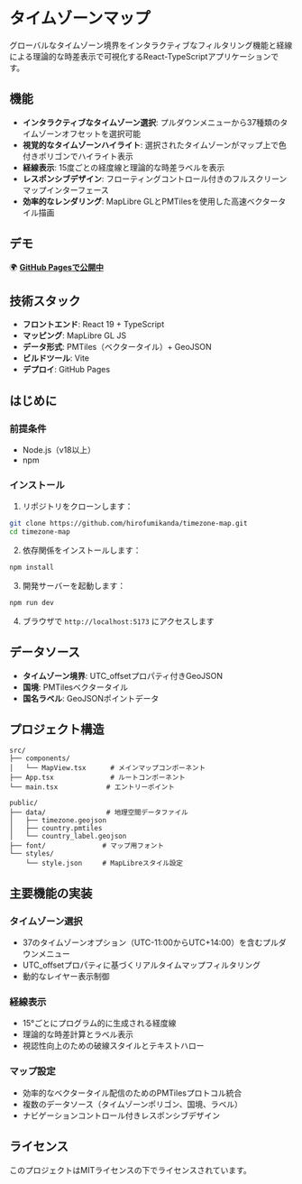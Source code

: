# タイムゾーンマップ

グローバルなタイムゾーン境界をインタラクティブなフィルタリング機能と経線による理論的な時差表示で可視化するReact-TypeScriptアプリケーションです。

## 機能

- **インタラクティブなタイムゾーン選択**: プルダウンメニューから37種類のタイムゾーンオフセットを選択可能
- **視覚的なタイムゾーンハイライト**: 選択されたタイムゾーンがマップ上で色付きポリゴンでハイライト表示
- **経線表示**: 15度ごとの経度線と理論的な時差ラベルを表示
- **レスポンシブデザイン**: フローティングコントロール付きのフルスクリーンマップインターフェース
- **効率的なレンダリング**: MapLibre GLとPMTilesを使用した高速ベクタータイル描画

## デモ

🌍 **[GitHub Pagesで公開中](https://hirofumikanda.github.io/timezone-map)**

## 技術スタック

- **フロントエンド**: React 19 + TypeScript
- **マッピング**: MapLibre GL JS
- **データ形式**: PMTiles（ベクタータイル）+ GeoJSON
- **ビルドツール**: Vite
- **デプロイ**: GitHub Pages

## はじめに

### 前提条件

- Node.js（v18以上）
- npm

### インストール

1. リポジトリをクローンします：
```bash
git clone https://github.com/hirofumikanda/timezone-map.git
cd timezone-map
```

2. 依存関係をインストールします：
```bash
npm install
```

3. 開発サーバーを起動します：
```bash
npm run dev
```

4. ブラウザで `http://localhost:5173` にアクセスします

## データソース

- **タイムゾーン境界**: UTC_offsetプロパティ付きGeoJSON
- **国境**: PMTilesベクタータイル
- **国名ラベル**: GeoJSONポイントデータ

## プロジェクト構造

```
src/
├── components/
│   └── MapView.tsx      # メインマップコンポーネント
├── App.tsx              # ルートコンポーネント
└── main.tsx            # エントリーポイント

public/
├── data/               # 地理空間データファイル
│   ├── timezone.geojson
│   ├── country.pmtiles
│   └── country_label.geojson
├── font/              # マップ用フォント
└── styles/
    └── style.json     # MapLibreスタイル設定
```

## 主要機能の実装

### タイムゾーン選択
- 37のタイムゾーンオプション（UTC-11:00からUTC+14:00）を含むプルダウンメニュー
- UTC_offsetプロパティに基づくリアルタイムマップフィルタリング
- 動的なレイヤー表示制御

### 経線表示
- 15°ごとにプログラム的に生成される経度線
- 理論的な時差計算とラベル表示
- 視認性向上のための破線スタイルとテキストハロー

### マップ設定
- 効率的なベクタータイル配信のためのPMTilesプロトコル統合
- 複数のデータソース（タイムゾーンポリゴン、国境、ラベル）
- ナビゲーションコントロール付きレスポンシブデザイン

## ライセンス

このプロジェクトはMITライセンスの下でライセンスされています。
